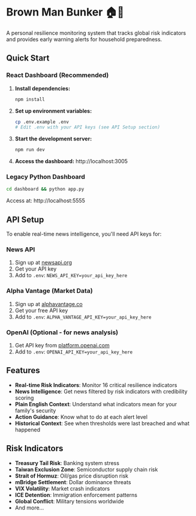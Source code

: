 # Brown Man Bunker 🏠🚨

A personal resilience monitoring system that tracks global risk indicators and provides early warning alerts for household preparedness.

## Quick Start

### React Dashboard (Recommended)

1. **Install dependencies:**
   ```bash
   npm install
   ```

2. **Set up environment variables:**
   ```bash
   cp .env.example .env
   # Edit .env with your API keys (see API Setup section)
   ```

3. **Start the development server:**
   ```bash
   npm run dev
   ```

4. **Access the dashboard:** http://localhost:3005

### Legacy Python Dashboard

```bash
cd dashboard && python app.py
```

Access at: http://localhost:5555

## API Setup

To enable real-time news intelligence, you'll need API keys for:

### News API
1. Sign up at [newsapi.org](https://newsapi.org)
2. Get your API key
3. Add to `.env`: `NEWS_API_KEY=your_api_key_here`

### Alpha Vantage (Market Data)
1. Sign up at [alphavantage.co](https://www.alphavantage.co/support/#api-key)
2. Get your free API key
3. Add to `.env`: `ALPHA_VANTAGE_API_KEY=your_api_key_here`

### OpenAI (Optional - for news analysis)
1. Get API key from [platform.openai.com](https://platform.openai.com/api-keys)
2. Add to `.env`: `OPENAI_API_KEY=your_api_key_here`

## Features

- **Real-time Risk Indicators**: Monitor 16 critical resilience indicators
- **News Intelligence**: Get news filtered by risk indicators with credibility scoring
- **Plain English Context**: Understand what indicators mean for your family's security
- **Action Guidance**: Know what to do at each alert level
- **Historical Context**: See when thresholds were last breached and what happened

## Risk Indicators

- **Treasury Tail Risk**: Banking system stress
- **Taiwan Exclusion Zone**: Semiconductor supply chain risk
- **Strait of Hormuz**: Oil/gas price disruption risk
- **mBridge Settlement**: Dollar dominance threats
- **VIX Volatility**: Market crash indicators
- **ICE Detention**: Immigration enforcement patterns
- **Global Conflict**: Military tensions worldwide
- And more...
